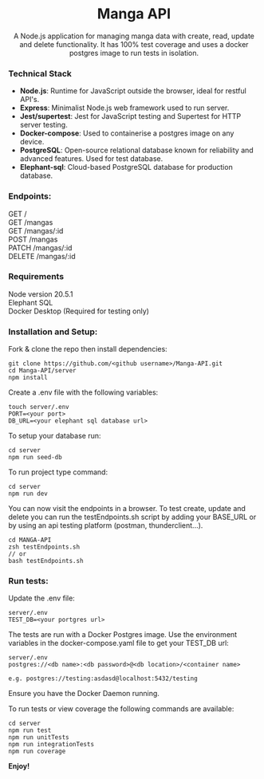 <h1 align="center">
    Manga API
</h1>

<p align="center">
    A Node.js application for managing manga data with create, read, update and delete functionality. It has 100% test coverage and uses a docker postgres image to run tests in isolation.
</p>

### Technical Stack

- **Node.js**: Runtime for JavaScript outside the browser, ideal for restful API's.
- **Express**: Minimalist Node.js web framework used to run server.
- **Jest/supertest**: Jest for JavaScript testing and Supertest for HTTP server testing.
- **Docker-compose**: Used to containerise a postgres image on any device.
- **PostgreSQL**: Open-source relational database known for reliability and advanced features. Used for test database.
- **Elephant-sql**: Cloud-based PostgreSQL database for production database.

### Endpoints:

GET / <br />
GET /mangas <br />
GET /mangas/:id <br />
POST /mangas <br />
PATCH /mangas/:id <br />
DELETE /mangas/:id

### Requirements

Node version 20.5.1 <br />
Elephant SQL <br />
Docker Desktop (Required for testing only)

### Installation and Setup:

Fork & clone the repo then install dependencies:

```
git clone https://github.com/<github username>/Manga-API.git
cd Manga-API/server
npm install
```

Create a .env file with the following variables:

```
touch server/.env
PORT=<your port>
DB_URL=<your elephant sql database url>
```

To setup your database run:

```
cd server
npm run seed-db
```

To run project type command:

```
cd server
npm run dev
```

You can now visit the endpoints in a browser. To test create, update and delete you can run the testEndpoints.sh script by adding your BASE_URL or by using an api testing platform (postman, thunderclient...).

```
cd MANGA-API
zsh testEndpoints.sh
// or
bash testEndpoints.sh
```

### Run tests:

Update the .env file:

```
server/.env
TEST_DB=<your portgres url>
```

The tests are run with a Docker Postgres image. Use the environment variables in the docker-compose.yaml file to get your TEST_DB url: <br />

```
server/.env
postgres://<db name>:<db password>@<db location>/<container name>

e.g. postgres://testing:asdasd@localhost:5432/testing
```

Ensure you have the Docker Daemon running.

To run tests or view coverage the following commands are available:

```
cd server
npm run test
npm run unitTests
npm run integrationTests
npm run coverage
```

**Enjoy!**
